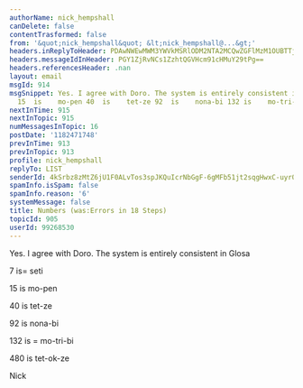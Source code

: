 ```yaml
---
authorName: nick_hempshall
canDelete: false
contentTrasformed: false
from: '&quot;nick_hempshall&quot; &lt;nick_hempshall@...&gt;'
headers.inReplyToHeader: PDAwNWEwMWM3YWVkMSRlODM2NTA2MCQwZGFlMzM1OUBTTjExMTQ0NTkxMDMxOD4=
headers.messageIdInHeader: PGY1ZjRvNCs1ZzhtQGVHcm91cHMuY29tPg==
headers.referencesHeader: .nan
layout: email
msgId: 914
msgSnippet: Yes. I agree with Doro. The system is entirely consistent in Glosa 7   is    seti
  15  is    mo-pen 40  is    tet-ze 92  is    nona-bi 132 is    mo-tri-bi 480
nextInTime: 915
nextInTopic: 915
numMessagesInTopic: 16
postDate: '1182471748'
prevInTime: 913
prevInTopic: 913
profile: nick_hempshall
replyTo: LIST
senderId: 4kSrbz8zMtZ6jU1F0ALvTos3spJKQuIcrNbGgF-6gMFb51jt2sqgHwxC-uyr0GzjTh0ylaUija69Re2GOkaJbmYK6OLwOU_BCWzZd_evQUrTEDKQ
spamInfo.isSpam: false
spamInfo.reason: '6'
systemMessage: false
title: Numbers (was:Errors in 18 Steps)
topicId: 905
userId: 99268530
---
```



Yes. I agree with Doro. The system is entirely consistent in Glosa

7   is=
    seti

15  is    mo-pen

40  is    tet-ze

92  is    nona-bi

132 is    =
mo-tri-bi

480 is    tet-ok-ze


Nick



